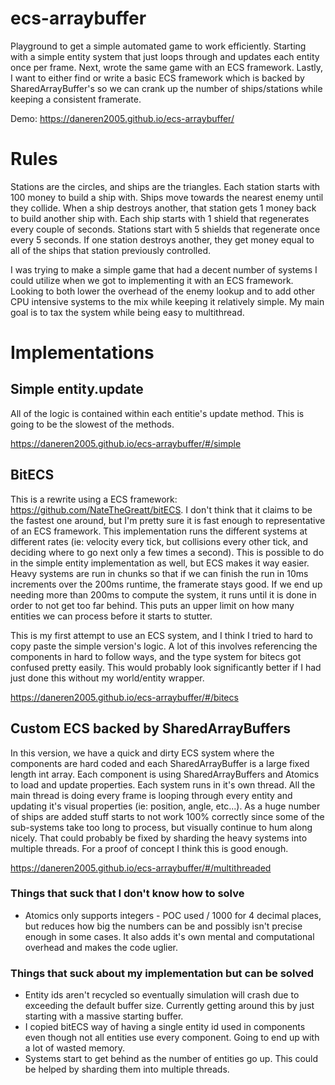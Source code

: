 # ecs-arraybuffer
Playground to get a simple automated game to work efficiently.  Starting with a simple entity system that just loops through and updates each entity once per frame.  Next, wrote the same game with an ECS framework.  Lastly, I want to either find or write a basic ECS framework which is backed by SharedArrayBuffer's so we can crank up the number of ships/stations while keeping a consistent framerate.

Demo: https://daneren2005.github.io/ecs-arraybuffer/

# Rules
Stations are the circles, and ships are the triangles.  Each station starts with 100 money to build a ship with.  Ships move towards the nearest enemy until they collide.  When a ship destroys another, that station gets 1 money back to build another ship with.  Each ship starts with 1 shield that regenerates every couple of seconds.  Stations start with 5 shields that regenerate once every 5 seconds.  If one station destroys another, they get money equal to all of the ships that station previously controlled.

I was trying to make a simple game that had a decent number of systems I could utilize when we got to implementing it with an ECS framework.  Looking to both lower the overhead of the enemy lookup and to add other CPU intensive systems to the mix while keeping it relatively simple.  My main goal is to tax the system while being easy to multithread.

# Implementations
## Simple entity.update
All of the logic is contained within each entitie's update method.  This is going to be the slowest of the methods.

https://daneren2005.github.io/ecs-arraybuffer/#/simple

## BitECS
This is a rewrite using a ECS framework: https://github.com/NateTheGreatt/bitECS.  I don't think that it claims to be the fastest one around, but I'm pretty sure it is fast enough to representative of an ECS framework.  This implementation runs the different systems at different rates (ie: velocity every tick, but collisions every other tick, and deciding where to go next only a few times a second).  This is possible to do in the simple entity implementation as well, but ECS makes it way easier.  Heavy systems are run in chunks so that if we can finish the run in 10ms increments over the 200ms runtime, the framerate stays good.  If we end up needing more than 200ms to compute the system, it runs until it is done in order to not get too far behind.  This puts an upper limit on how many entities we can process before it starts to stutter.

This is my first attempt to use an ECS system, and I think I tried to hard to copy paste the simple version's logic.  A lot of this involves referencing the components in hard to follow ways, and the type system for bitecs got confused pretty easily.  This would probably look significantly better if I had just done this without my world/entity wrapper.

https://daneren2005.github.io/ecs-arraybuffer/#/bitecs

## Custom ECS backed by SharedArrayBuffers
In this version, we have a quick and dirty ECS system where the components are hard coded and each SharedArrayBuffer is a large fixed length int array.  Each component is using SharedArrayBuffers and Atomics to load and update properties.  Each system runs in it's own thread.  All the main thread is doing every frame is looping through every entity and updating it's visual properties (ie: position, angle, etc...).  As a huge number of ships are added stuff starts to not work 100% correctly since some of the sub-systems take too long to process, but visually continue to hum along nicely.  That could probably be fixed by sharding the heavy systems into multiple threads.  For a proof of concept I think this is good enough.

https://daneren2005.github.io/ecs-arraybuffer/#/multithreaded

### Things that suck that I don't know how to solve
* Atomics only supports integers - POC used / 1000 for 4 decimal places, but reduces how big the numbers can be and possibly isn't precise enough in some cases.  It also adds it's own mental and computational overhead and makes the code uglier.

### Things that suck about my implementation but can be solved
* Entity ids aren't recycled so eventually simulation will crash due to exceeding the default buffer size.  Currently getting around this by just starting with a massive starting buffer.
* I copied bitECS way of having a single entity id used in components even though not all entities use every component.  Going to end up with a lot of wasted memory.
* Systems start to get behind as the number of entities go up.  This could be helped by sharding them into multiple threads.